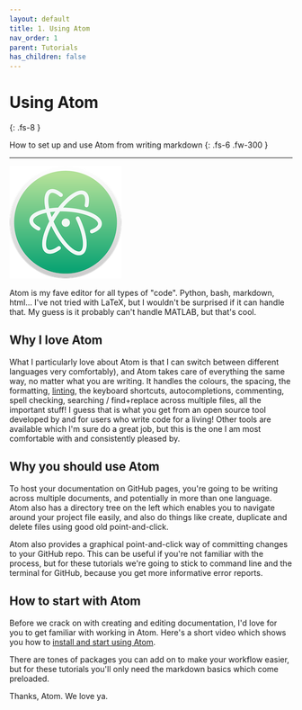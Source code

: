 ```yaml
---
layout: default
title: 1. Using Atom
nav_order: 1
parent: Tutorials
has_children: false
---
```



# Using Atom
{: .fs-8 }

How to set up and use Atom from writing markdown
{: .fs-6 .fw-300 }

---

![logo-atom](../../img/atom-200.png)

Atom is my fave editor for all types of "code". Python, bash, markdown, html... I've not tried with LaTeX, but I wouldn't be surprised if it can handle that. My guess is it probably can't handle MATLAB, but that's cool.

## Why I love Atom

What I particularly love about Atom is that I can switch between different languages very comfortably), and Atom takes care of everything the same way, no matter what you are writing. It handles the colours, the spacing, the formatting, [linting](https://en.wikipedia.org/wiki/Lint_(software)), the keyboard shortcuts, autocompletions, commenting, spell checking, searching / find+replace across multiple files, all the important stuff! I guess that is what you get from an open source tool developed by and for users who write code for a living! Other tools are available which I'm sure do a great job, but this is the one I am most comfortable with and consistently pleased by.

## Why you should use Atom

To host your documentation on GitHub pages, you're going to be writing across multiple documents, and potentially in more than one language. Atom also has a directory tree on the left which enables you to navigate around your project file easily, and also do things like create, duplicate and delete files using good old point-and-click.

Atom also provides a graphical point-and-click way of committing changes to your GitHub repo. This can be useful if you're not familiar with the process, but for these tutorials we're going to stick to command line and the terminal for GitHub, because you get more informative error reports.

## How to start with Atom

Before we crack on with creating and editing documentation, I'd love for you to get familiar with working in Atom. Here's a short video which shows you how to [install and start using Atom](https://www.youtube.com/watch?v=EyG20hhON6E).

There are tones of packages you can add on to make your workflow easier, but for these tutorials you'll only need the markdown basics which come preloaded.

Thanks, Atom. We love ya.
